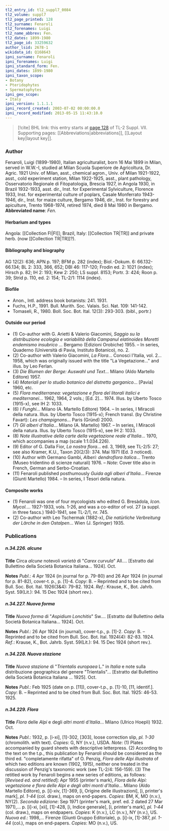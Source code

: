 ```yaml
---
tl2_entry_id: tl2_suppl7_0084
tl2_volume: suppl7
tl2_page_printed: 128
tl2_surname: Fenaroli
tl2_forenames: Luigi
tl2_name_abbrev: Fen.
tl2_dates: 1899-1980
tl2_page_id: 33259632
author_lsid: 2678-1
wikidata_id: Q168643
ipni_surname: Fenaroli
ipni_forenames: Luigi
ipni_standard_form: Fen.
ipni_dates: 1899-1980
ipni_taxon_scope: 
- Botany
- Pteridophytes
- Spermatophytes
ipni_geo_scope: 
- Italy
ipni_version: 1.1.1.1
ipni_record_created: 2003-07-02 00:00:00.0
ipni_record_modified: 2013-05-15 11:43:10.0
---
```



> [!cite] BHL link: this entry starts at [page 128](https://www.biodiversitylibrary.org/page/33259632) of TL-2 Suppl. VII.
> Supporting pages: [[Abbreviations|abbreviations]], [[Layout key|layout key]].

### Author

Fenaroli, Luigi (1899-1980), Italian agriculturalist, born 16 Mai 1899 in Milan, served in W.W.-I, studied at Milan Scuola Superiore de Agricoltura, Dr. Agric. 1921 Univ. of Milan, asst., chemical agron., Univ. of Milan 1921-1922, asst., cold experiment station, Milan 1922-1925, asst., plant pathology, Osservatorio Regionale di Fitopatologia, Brescia 1927, in Angola 1930, in Brazil 1932-1933, asst. dir., Inst. for Experimental Sylviculture, Florence 1933, Inst. for experimental culture of poplars, Casale Monferrato 1943-1946, dir., Inst. for maize culture, Bergamo 1946, dir., Inst. for forestry and apiculture, Trento 1968-1974, retired 1974, died 8 Mai 1980 in Bergamo. 
**Abbreviated name**: *Fen.*

#### Herbarium and types

Angola: [[Collection FI|FI]]; Brazil, Italy: [[Collection TR|TR]] and private herb. (now [[Collection TR|TR]]?).

#### Bibliography and biography

AG 12(2): 636; APN p. 197; BFM p. 282 (index); Biol.-Dokum. 6: 66.132-66.134; BL 2: 333, 366, 652; DBI 46: 117-120; Frodin ed. 2: 1021 (index); Hirsch p. 82; IH 2: 193; Kew 2: 250; LS suppl. 8153; Portr. 3: 424; Roon p. 39; Strid p. 110, ed. 2: 154; TL-2/1: 1114 (index).

#### Biofile

- Anon., Intl. address book botanists: 241. 1931.
- Fuchs, H.P., 1991. Bull. Murith. Soc. Valais. Sci. Nat. 109: 141-142.
- Tomaseli, R., 1980. Boll. Soc. Bot. Ital. 12(3): 293-303. (bibl., portr.)

#### Outside our period

- (1) Co-author with G. Arietti & Valerio Giacomini, *Saggio su la distribuzione ecologia e variabilità della Campanul elatinoides Moretti endemismo insubrico* ... Bergamo (Edizioni Orobiche) 1955. – In series, Quaderno (Università di Pavia, Instituto Botanico), no. 2.
- (2) Co-author with Valerio Giacomini, *La Flora*... Conosci l'Italia, vol. 2... 1958, which was originally issued with the title "La Vegetazione..." and illus. by Leo Ferlan.
- (3) *Die Blumen der Berge: Auswahl und Text*... Milano (Aldo Martello Editore) 1957.
- (4) *Materiali per lo studio botanico del distretto garganico*... \[Pavia\] 1960, etc.
- (5) *Flora mediterranea: vegetazione e flora del litorali italici e mediterranei*... 1962, 1964, 2 vols.; \[Ed. 2\]... 1974. Illus. by Uberto Tosco (1915-x), see IH 2: 1033.
- (6) *I Funghi*... Milano (A. Martello Editore) 1964. – In series, I Miracoli della natura. Illus. by Uberto Tosco (1915-x); French transl. (by Christine Favart): *Les champignons*... Paris (Gründ) 2000.
- (7) *Gli alberi d'Italia*... Milano (A. Martello) 1967. – In series, I Miracoli della natura. Illus. by Uberto Tosco (1915-x), see IH 2: 1033.
- (8) *Note illustrative della carte della vegetazione reale d'Italia*... 1970, which accompanies a map (scale 1:1.034.226).
- (9) Editor of G. Dalla Fior, *La nostra flora*... ed. 3, 1969, see TL-2/5: 27; see also Kramer, K.U., Taxon 20(2/3): 374. Mai 1971 (Ed. 3 noticed).
- (10) Author with Germano Gambi, *Alberi: dendroflora italica*... Trento (Museo tridentino di scienze naturali) 1976. – *Note*: Cover title also in French, German and Serbo-Croatian.
- (11) Fenaroli published posthumously *Guida agli alberi d'Italia*... Firenze (Giunti Martello) 1984. – In series, I Tesori della natura.

#### Composite works

- (1) Fenaroli was one of four mycologists who edited G. Bresàdola, *Icon. Mycol.*... 1927-1933, vols. 1-26, and was a co-editor of vol. 27 (a suppl. in three fascs.) 1940-1941, see TL-2/1, nr. 745.
- (2) Co-author with Leo Tschermak (1882-x), *Die natürliche Verbreitung der Lärche in den Ostalpen*... Wien (J. Springer) 1935.

### Publications

##### n.34.226. alcune

**Title**
Circa *alcune* notevoli *varietà* di "*Carex curvula*" All.... \[Estratto dal Bullettino della Società Botanica Italiana... 1924\]. Oct.

**Notes**
*Publ*.: 4 Apr 1924 (in journal for p. 79-80) and 26 Apr 1924 (in journal for p. 81-82), cover-t. p., p. \[1\]-4. *Copy*: B. – Reprinted and to be cited from Bull. Soc. Bot. Ital. 1926(3&4): 79-82. 1924.
*Ref*.: Krause, K., Bot. Jahrb. Syst. 59(Lit.): 94. 15 Dec 1924 (short rev.).

##### n.34.227. Nuova forma

**Title**
*Nuova forma* di "*Aspidium Lonchitis*" Sw.... \[Estratto dal Bullettino della Società Botanica Italiana... 1924\]. Oct.

**Notes**
*Publ*.: 26 Apr 1924 (in journal), cover-t.p., p. \[1\]-2. *Copy*: B. – Reprinted and to be cited from Bull. Soc. Bot. Ital. 1924(4): 82-83. 1924.
*Ref*.: Krause, K., Bot. Jahrb. Syst. 59(Lit.): 94. 15 Dec 1924 (short rev.).

##### n.34.228. Nuova stazione

**Title**
*Nuova stazione* di "*Trientalis europaea* L." in *Italia* e note sulla distribuzione geographica del genere "Trientalis"... \[Estratto dal Bullettino della Società Botanica Italiana ... 1925\]. Oct.

**Notes**
*Publ*.: Feb 1925 (date on p. \[11\]), cover-t.p., p. \[1\]-10, \[11, identif.\]. *Copy*: B. – Reprinted and to be cited from Bull. Soc. Bot. Ital. 1925: 46-53. 1925.

##### n.34.229. Flora

**Title**
*Flora* delle *Alpi* e degli *altri monti* d'*Italia*... Milano (Ulrico Hoepli) 1932. Oct.

**Notes**
*Publ*.: 1932, p. \[i-xi\], \[1\]-302, \[303\], loose correction slip, *pl. 1-30* (chromolith. with text).
*Copies*: G, NY (n.v.), USDA.
*Note*: (1) Plates accompanied by guard sheets with descriptive letterpress. (2) According to the text on the t.p., this publication by Fenaroli should be considered as the third ed. "completamente rifatta" of O. Penzig, *Flora delle Alpi illustrata* of which two editions are known (1902, 1915), neither one treated in the discussion of Penzig's taxonomic work (see TL-2/4: 156-159). (3) The retitled work by Fenaroli begins a new series of editions, as follows:
\[*Revised ed. and retitled*\]: Apr 1955 (printer's mark), *Flora delle Alpi: vegetazione e flora delle Alpi e degli altri monti d'Italia*... Milano (Aldo Martello Editore), p. \[i\]-xiv, \[1\]-369, \[i, Origine delle illustrazioni\], \[i, printer's mark\], *pl. 1-44* (col. draw.), maps on end-papers. *Copies*: BM, K, MO (n.v.), NY(2).
*Seconda edizione*: Sep 1971 (printer's mark, pref. ed. 2 dated 27 Mar 1971),... p. \[i\]-xi, \[xii\], \[1\]-428, \[i, Indice generale\], \[i, printer's mark\], *pl. 1-44* (col. draw.), maps on endpapers. *Copies*: K (n.v.), LC (n.v.), NY (n.v.), US.
*Nuova ed*.: 1998,... Firenze (Giunti Gruppo Editoriale), p. \[i\]-ix, \[1\]-387, *pl. 1-44* (col.), maps on end-papers. *Copies*: MO (n.v.), US.

